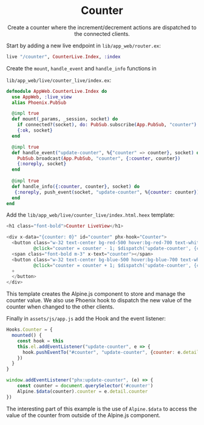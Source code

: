 <div align="center">

# Counter

Create a counter where the increment/decrement actions are dispatched to the
connected clients.
</div>

Start by adding a new live endpoint in `lib/app_web/router.ex`:

```elixir
live "/counter", CounterLive.Index, :index
```

Create the `mount`, `handle_event` and `handle_info` functions in

`lib/app_web/live/counter_live/index.ex`:

```elixir
defmodule AppWeb.CounterLive.Index do
  use AppWeb, :live_view
  alias Phoenix.PubSub

  @impl true
  def mount(_params, _session, socket) do
    if connected?(socket), do: PubSub.subscribe(App.PubSub, "counter")
    {:ok, socket}
  end

  @impl true
  def handle_event("update-counter", %{"counter" => counter}, socket) do
    PubSub.broadcast(App.PubSub, "counter", {:counter, counter}) 
    {:noreply, socket}
  end
  
  @impl true
  def handle_info({:counter, counter}, socket) do
   {:noreply, push_event(socket, "update-counter", %{counter: counter})}
  end
end
```

Add the `lib/app_web/live/counter_live/index.html.heex` template:

```heex
<h1 class="font-bold">Counter LiveView</h1>

<div x-data="{counter: 0}" id="counter" phx-hook="Counter">
  <button class="w-32 text-center bg-red-500 hover:bg-red-700 text-white font-bold py-2 px-4 rounded m-3"
          @click="counter = counter - 1; $dispatch('update-counter', {counter: counter})">-</button>
  <span class="font-bold m-3" x-text="counter"></span>
  <button class="w-32 text-center bg-blue-500 hover:bg-blue-700 text-white font-bold py-2 px-4 rounded m-3"
          @click="counter = counter + 1; $dispatch('update-counter', {counter: counter})">
  +
  </button>
</div>
```

This template creates the Alpine.js component to store and manage the counter value.
We also use Phoenix hook to dispatch the new value of the counter when changed 
to the other clients.

Finally in `assets/js/app.js` add the Hook and the event listener:

```js
Hooks.Counter = {
  mounted() {
    const hook = this
    this.el.addEventListener("update-counter", e => {
      hook.pushEventTo("#counter", "update-counter", {counter: e.detail.counter})
    })
  }
}

window.addEventListener("phx:update-counter", (e) => {
    const counter = document.querySelector('#counter')
    Alpine.$data(counter).counter = e.detail.counter
})
```

The interesting part of this example is the use of `Alpine.$data` to access
the value of the counter from outside of the Alpine.js component.

